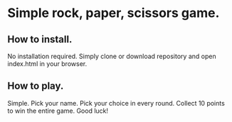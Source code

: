 # Simple rock, paper, scissors game.

## How to install.

No installation required. Simply clone or download repository and open index.html
in your browser.

## How to play.

Simple. Pick your name. Pick your choice in every round. Collect 10 points to
win the entire game. Good luck!  
